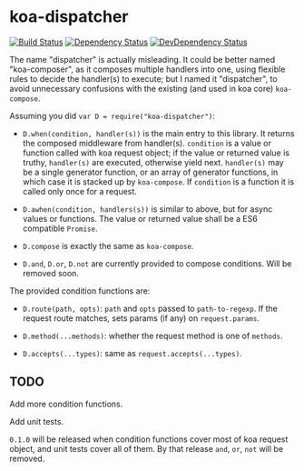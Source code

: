 # koa-dispatcher

[![Build Status](https://travis-ci.org/XeCycle/koa-dispatcher.svg?branch=master)](https://travis-ci.org/XeCycle/koa-dispatcher)
[![Dependency Status](https://img.shields.io/david/XeCycle/koa-dispatcher.svg)](https://david-dm.org/XeCycle/koa-dispatcher)
[![DevDependency Status](https://img.shields.io/david/dev/XeCycle/koa-dispatcher.svg)](https://david-dm.org/XeCycle/koa-dispatcher)

The name "dispatcher" is actually misleading.  It could be better
named "koa-composer", as it composes multiple handlers into one,
using flexible rules to decide the handler(s) to execute; but I
named it "dispatcher", to avoid unnecessary confusions with the
existing (and used in koa core) `koa-compose`.

Assuming you did `var D = require("koa-dispatcher")`:

- `D.when(condition, handler(s))` is the main entry to this
  library.  It returns the composed middleware from handler(s).
  `condition` is a value or function called with koa request
  object; if the value or returned value is truthy, `handler(s)`
  are executed, otherwise yield next.  `handler(s)` may be a
  single generator function, or an array of generator functions,
  in which case it is stacked up by `koa-compose`.  If
  `condition` is a function it is called only once for a request.

- `D.awhen(condition, handlers(s))` is similar to above, but for
  async values or functions.  The value or returned value shall
  be a ES6 compatible `Promise`.

- `D.compose` is exactly the same as `koa-compose`.

- `D.and`, `D.or`, `D.not` are currently provided to compose
  conditions.  Will be removed soon.

The provided condition functions are:

- `D.route(path, opts)`: `path` and `opts` passed to
  `path-to-regexp`.  If the request route matches, sets params
  (if any) on `request.params`.

- `D.method(...methods)`: whether the request method is one of
  `methods`.

- `D.accepts(...types)`: same as `request.accepts(...types)`.

TODO
----

Add more condition functions.

Add unit tests.

`0.1.0` will be released when condition functions cover most of
koa request object, and unit tests cover all of them.  By that
release `and`, `or`, `not` will be removed.
